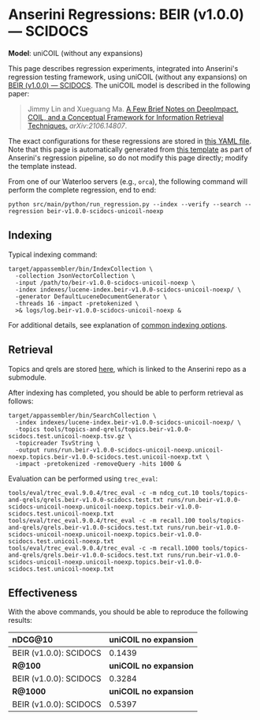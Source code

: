 # Anserini Regressions: BEIR (v1.0.0) &mdash; SCIDOCS

**Model**: uniCOIL (without any expansions)

This page describes regression experiments, integrated into Anserini's regression testing framework, using uniCOIL (without any expansions) on [BEIR (v1.0.0) &mdash; SCIDOCS](http://beir.ai/).
The uniCOIL model is described in the following paper:

> Jimmy Lin and Xueguang Ma. [A Few Brief Notes on DeepImpact, COIL, and a Conceptual Framework for Information Retrieval Techniques.](https://arxiv.org/abs/2106.14807) _arXiv:2106.14807_.

The exact configurations for these regressions are stored in [this YAML file](../src/main/resources/regression/beir-v1.0.0-scidocs-unicoil-noexp.yaml).
Note that this page is automatically generated from [this template](../src/main/resources/docgen/templates/beir-v1.0.0-scidocs-unicoil-noexp.template) as part of Anserini's regression pipeline, so do not modify this page directly; modify the template instead.

From one of our Waterloo servers (e.g., `orca`), the following command will perform the complete regression, end to end:

```
python src/main/python/run_regression.py --index --verify --search --regression beir-v1.0.0-scidocs-unicoil-noexp
```

## Indexing

Typical indexing command:

```
target/appassembler/bin/IndexCollection \
  -collection JsonVectorCollection \
  -input /path/to/beir-v1.0.0-scidocs-unicoil-noexp \
  -index indexes/lucene-index.beir-v1.0.0-scidocs-unicoil-noexp/ \
  -generator DefaultLuceneDocumentGenerator \
  -threads 16 -impact -pretokenized \
  >& logs/log.beir-v1.0.0-scidocs-unicoil-noexp &
```

For additional details, see explanation of [common indexing options](common-indexing-options.md).

## Retrieval

Topics and qrels are stored [here](https://github.com/castorini/anserini-tools/tree/master/topics-and-qrels), which is linked to the Anserini repo as a submodule.

After indexing has completed, you should be able to perform retrieval as follows:

```
target/appassembler/bin/SearchCollection \
  -index indexes/lucene-index.beir-v1.0.0-scidocs-unicoil-noexp/ \
  -topics tools/topics-and-qrels/topics.beir-v1.0.0-scidocs.test.unicoil-noexp.tsv.gz \
  -topicreader TsvString \
  -output runs/run.beir-v1.0.0-scidocs-unicoil-noexp.unicoil-noexp.topics.beir-v1.0.0-scidocs.test.unicoil-noexp.txt \
  -impact -pretokenized -removeQuery -hits 1000 &
```

Evaluation can be performed using `trec_eval`:

```
tools/eval/trec_eval.9.0.4/trec_eval -c -m ndcg_cut.10 tools/topics-and-qrels/qrels.beir-v1.0.0-scidocs.test.txt runs/run.beir-v1.0.0-scidocs-unicoil-noexp.unicoil-noexp.topics.beir-v1.0.0-scidocs.test.unicoil-noexp.txt
tools/eval/trec_eval.9.0.4/trec_eval -c -m recall.100 tools/topics-and-qrels/qrels.beir-v1.0.0-scidocs.test.txt runs/run.beir-v1.0.0-scidocs-unicoil-noexp.unicoil-noexp.topics.beir-v1.0.0-scidocs.test.unicoil-noexp.txt
tools/eval/trec_eval.9.0.4/trec_eval -c -m recall.1000 tools/topics-and-qrels/qrels.beir-v1.0.0-scidocs.test.txt runs/run.beir-v1.0.0-scidocs-unicoil-noexp.unicoil-noexp.topics.beir-v1.0.0-scidocs.test.unicoil-noexp.txt
```

## Effectiveness

With the above commands, you should be able to reproduce the following results:

| **nDCG@10**                                                                                                  | **uniCOIL no expansion**|
|:-------------------------------------------------------------------------------------------------------------|-----------|
| BEIR (v1.0.0): SCIDOCS                                                                                       | 0.1439    |
| **R@100**                                                                                                    | **uniCOIL no expansion**|
| BEIR (v1.0.0): SCIDOCS                                                                                       | 0.3284    |
| **R@1000**                                                                                                   | **uniCOIL no expansion**|
| BEIR (v1.0.0): SCIDOCS                                                                                       | 0.5397    |
